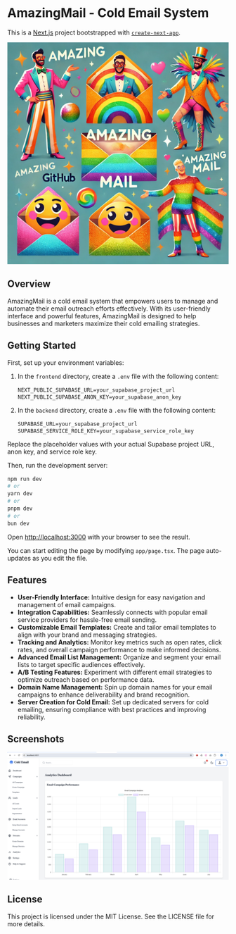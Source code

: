 
# AmazingMail - Cold Email System

This is a [Next.js](https://nextjs.org) project bootstrapped with [`create-next-app`](https://nextjs.org/docs/app/api-reference/cli/create-next-app).

![AmazingMail Screenshot](readme_files/amazingmail.webp)

## Overview
AmazingMail is a cold email system that empowers users to manage and automate their email outreach efforts effectively. With its user-friendly interface and powerful features, AmazingMail is designed to help businesses and marketers maximize their cold emailing strategies.

## Getting Started

First, set up your environment variables:

1. In the `frontend` directory, create a `.env` file with the following content:
   ```
   NEXT_PUBLIC_SUPABASE_URL=your_supabase_project_url
   NEXT_PUBLIC_SUPABASE_ANON_KEY=your_supabase_anon_key
   ```

2. In the `backend` directory, create a `.env` file with the following content:
   ```
   SUPABASE_URL=your_supabase_project_url
   SUPABASE_SERVICE_ROLE_KEY=your_supabase_service_role_key
   ```

Replace the placeholder values with your actual Supabase project URL, anon key, and service role key.

Then, run the development server:

```bash
npm run dev
# or
yarn dev
# or
pnpm dev
# or
bun dev
```

Open [http://localhost:3000](http://localhost:3000) with your browser to see the result.

You can start editing the page by modifying `app/page.tsx`. The page auto-updates as you edit the file.

## Features

- **User-Friendly Interface:** Intuitive design for easy navigation and management of email campaigns.
- **Integration Capabilities:** Seamlessly connects with popular email service providers for hassle-free email sending.
- **Customizable Email Templates:** Create and tailor email templates to align with your brand and messaging strategies.
- **Tracking and Analytics:** Monitor key metrics such as open rates, click rates, and overall campaign performance to make informed decisions.
- **Advanced Email List Management:** Organize and segment your email lists to target specific audiences effectively.
- **A/B Testing Features:** Experiment with different email strategies to optimize outreach based on performance data.
- **Domain Name Management:** Spin up domain names for your email campaigns to enhance deliverability and brand recognition.
- **Server Creation for Cold Email:** Set up dedicated servers for cold emailing, ensuring compliance with best practices and improving reliability.

## Screenshots

![Application Screenshot](readme_files/appscreen.png)

## License

This project is licensed under the MIT License. See the LICENSE file for more details.

